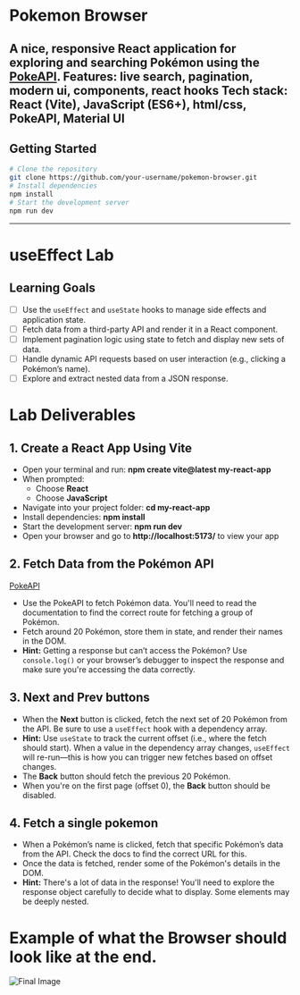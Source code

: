 # Pokemon Browser

A nice, responsive React application for exploring and searching Pokémon using the [PokeAPI](https://pokeapi.co/).
Features: live search, pagination, modern ui, components, react hooks
Tech stack: React (Vite), JavaScript (ES6+), html/css, PokeAPI, Material UI
---

## Getting Started

```bash
# Clone the repository
git clone https://github.com/your-username/pokemon-browser.git
# Install dependencies
npm install
# Start the development server
npm run dev
```

---

# useEffect Lab

## Learning Goals

- [ ] Use the `useEffect` and `useState` hooks to manage side effects and application state.
- [ ] Fetch data from a third-party API and render it in a React component.
- [ ] Implement pagination logic using state to fetch and display new sets of data.
- [ ] Handle dynamic API requests based on user interaction (e.g., clicking a Pokémon’s name).
- [ ] Explore and extract nested data from a JSON response.

# Lab Deliverables

## 1. Create a React App Using Vite

- Open your terminal and run: **npm create vite@latest my-react-app**
- When prompted:
  - Choose **React**
  - Choose **JavaScript**
- Navigate into your project folder: **cd my-react-app**
- Install dependencies: **npm install**
- Start the development server: **npm run dev**
- Open your browser and go to **http://localhost:5173/** to view your app

## 2. Fetch Data from the Pokémon API

[PokeAPI](https://pokeapi.co/)

- Use the PokeAPI to fetch Pokémon data. You'll need to read the documentation to find the correct route for fetching a group of Pokémon.
- Fetch around 20 Pokémon, store them in state, and render their names in the DOM.
- **Hint:** Getting a response but can’t access the Pokémon? Use `console.log()` or your browser’s debugger to inspect the response and make sure you're accessing the data correctly.

## 3. Next and Prev buttons

- When the **Next** button is clicked, fetch the next set of 20 Pokémon from the API. Be sure to use a `useEffect` hook with a dependency array.
- **Hint:** Use `useState` to track the current offset (i.e., where the fetch should start). When a value in the dependency array changes, `useEffect` will re-run—this is how you can trigger new fetches based on offset changes.
- The **Back** button should fetch the previous 20 Pokémon.
- When you're on the first page (offset 0), the **Back** button should be disabled.

## 4. Fetch a single pokemon

- When a Pokémon’s name is clicked, fetch that specific Pokémon’s data from the API. Check the docs to find the correct URL for this.
- Once the data is fetched, render some of the Pokémon's details in the DOM.
- **Hint:** There's a lot of data in the response! You'll need to explore the response object carefully to decide what to display. Some elements may be deeply nested.

# Example of what the Browser should look like at the end.

![Final Image](./assets/LabExample.png)
